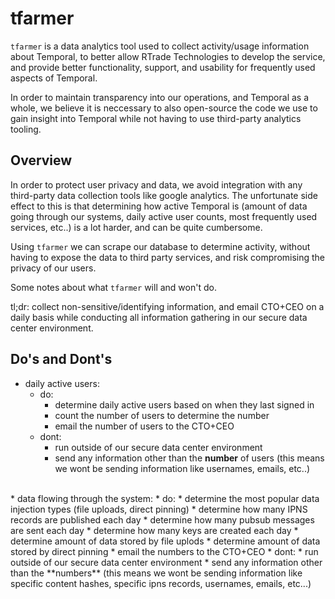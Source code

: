 # tfarmer

`tfarmer` is a data analytics tool used to collect activity/usage information about Temporal, to better allow RTrade Technologies to develop the service, and provide better functionality, support, and usability for frequently used aspects of Temporal.

In order to maintain transparency into our operations, and Temporal as a whole, we believe it is neccessary to also open-source the code we use to gain insight into Temporal while not having to use third-party analytics tooling.

## Overview

In order to protect user privacy and data, we avoid integration with any third-party data collection tools like google analytics. The unfortunate side effect to this is that determining how active Temporal is (amount of data going through our systems, daily active user counts, most frequently used services, etc..) is a lot harder, and can be quite cumbersome. 

Using `tfarmer` we can scrape our database to determine activity, without having to expose the data to third party services, and risk compromising the privacy of our users.

Some notes about what `tfarmer` will and won't do.

tl;dr: collect non-sensitive/identifying information, and email CTO+CEO on a daily basis while conducting all information gathering in our secure data center environment.

## Do's and Dont's

* daily active users:
  * do:
    * determine daily active users based on when they last signed in
    * count the number of users to determine the number
    * email the number of users to the CTO+CEO
  * dont:
    * run outside of our secure data center environment
    * send any information other than the **number** of users (this means we wont be sending information like usernames, emails, etc..)  
<br />
* data flowing through the system:
  * do:
    * determine the most popular data injection types (file uploads, direct pinning)
    * determine how many IPNS records are published each day
    * determine how many pubsub messages are sent each day
    * determine how many keys are created each day
    * determine amount of data stored by file uplods
    * determine amount of data stored by direct pinning
    * email the numbers to the CTO+CEO
  * dont:
    * run outside of our secure data center environment
    * send any information other than the **numbers** (this means we wont be sending information like specific content hashes, specific ipns records, usernames, emails, etc...)
